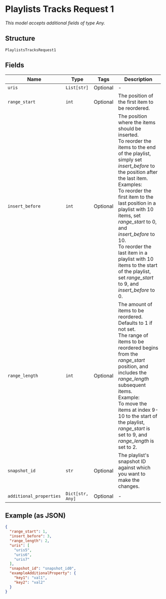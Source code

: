 
# Playlists Tracks Request 1

*This model accepts additional fields of type Any.*

## Structure

`PlaylistsTracksRequest1`

## Fields

| Name | Type | Tags | Description |
|  --- | --- | --- | --- |
| `uris` | `List[str]` | Optional | - |
| `range_start` | `int` | Optional | The position of the first item to be reordered. |
| `insert_before` | `int` | Optional | The position where the items should be inserted.<br/>To reorder the items to the end of the playlist, simply set _insert_before_ to the position after the last item.<br/>Examples:<br/>To reorder the first item to the last position in a playlist with 10 items, set _range_start_ to 0, and _insert_before_ to 10.<br/>To reorder the last item in a playlist with 10 items to the start of the playlist, set _range_start_ to 9, and _insert_before_ to 0. |
| `range_length` | `int` | Optional | The amount of items to be reordered. Defaults to 1 if not set.<br/>The range of items to be reordered begins from the _range_start_ position, and includes the _range_length_ subsequent items.<br/>Example:<br/>To move the items at index 9-10 to the start of the playlist, _range_start_ is set to 9, and _range_length_ is set to 2. |
| `snapshot_id` | `str` | Optional | The playlist's snapshot ID against which you want to make the changes. |
| `additional_properties` | `Dict[str, Any]` | Optional | - |

## Example (as JSON)

```json
{
  "range_start": 1,
  "insert_before": 3,
  "range_length": 2,
  "uris": [
    "uris5",
    "uris6",
    "uris7"
  ],
  "snapshot_id": "snapshot_id0",
  "exampleAdditionalProperty": {
    "key1": "val1",
    "key2": "val2"
  }
}
```

